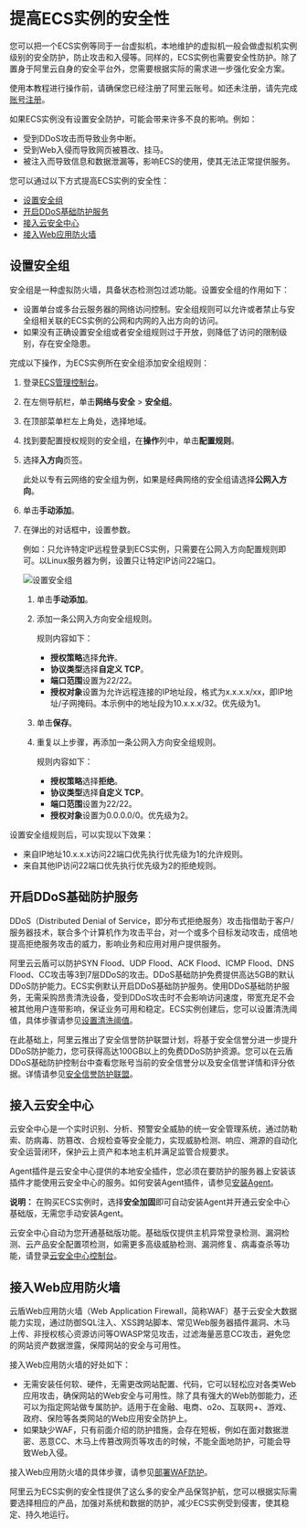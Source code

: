 # 提高ECS实例的安全性

您可以把一个ECS实例等同于一台虚拟机，本地维护的虚拟机一般会做虚拟机实例级别的安全防护，防止攻击和入侵等。同样的，ECS实例也需要安全性防护。除了置身于阿里云自身的安全平台外，您需要根据实际的需求进一步强化安全方案。

使用本教程进行操作前，请确保您已经注册了阿里云账号。如还未注册，请先完成[账号注册](https://account.aliyun.com/register/register.htm?)。

如果ECS实例没有设置安全防护，可能会带来许多不良的影响。例如：

-   受到DDoS攻击而导致业务中断。
-   受到Web入侵而导致网页被篡改、挂马。
-   被注入而导致信息和数据泄漏等，影响ECS的使用，使其无法正常提供服务。

您可以通过以下方式提高ECS实例的安全性：

-   [设置安全组](#section_wkg_z2q_gfb)
-   [开启DDoS基础防护服务](#section_xyh_fkq_gfb)
-   [接入云安全中心](#section_ezh_fkq_gfb)
-   [接入Web应用防火墙](#section_9b9_grv_99n)

## 设置安全组

安全组是一种虚拟防火墙，具备状态检测包过滤功能。设置安全组的作用如下：

-   设置单台或多台云服务器的网络访问控制。安全组规则可以允许或者禁止与安全组相关联的ECS实例的公网和内网的入出方向的访问。
-   如果没有正确设置安全组或者安全组规则过于开放，则降低了访问的限制级别，存在安全隐患。

完成以下操作，为ECS实例所在安全组添加安全组规则：

1.  登录[ECS管理控制台](https://ecs.console.aliyun.com)。

2.  在左侧导航栏，单击**网络与安全** \> **安全组**。

3.  在顶部菜单栏左上角处，选择地域。

4.  找到要配置授权规则的安全组，在**操作**列中，单击**配置规则**。

5.  选择**入方向**页签。

    此处以专有云网络的安全组为例，如果是经典网络的安全组请选择**公网入方向**。

6.  单击**手动添加**。

7.  在弹出的对话框中，设置参数。

    例如：只允许特定IP远程登录到ECS实例，只需要在公网入方向配置规则即可。以Linux服务器为例，设置只让特定IP访问22端口。

    ![设置安全组](https://static-aliyun-doc.oss-cn-hangzhou.aliyuncs.com/assets/img/zh-CN/6075688951/p91011.png)

    1.  单击**手动添加**。

    2.  添加一条公网入方向安全组规则。

        规则内容如下：

        -   **授权策略**选择**允许**。
        -   **协议类型**选择**自定义 TCP**。
        -   **端口范围**设置为22/22。
        -   **授权对象**设置为允许远程连接的IP地址段，格式为x.x.x.x/xx，即IP地址/子网掩码。本示例中的地址段为10.x.x.x/32。优先级为1。
    3.  单击**保存**。

    4.  重复以上步骤，再添加一条公网入方向安全组规则。

        规则内容如下：

        -   **授权策略**选择**拒绝**。
        -   **协议类型**选择**自定义 TCP**。
        -   **端口范围**设置为22/22。
        -   **授权对象**设置为0.0.0.0/0。优先级为2。

设置安全组规则后，可以实现以下效果：

-   来自IP地址10.x.x.x访问22端口优先执行优先级为1的允许规则。
-   来自其他IP访问22端口优先执行优先级为2的拒绝规则。

## 开启DDoS基础防护服务

DDoS（Distributed Denial of Service，即分布式拒绝服务）攻击指借助于客户/服务器技术，联合多个计算机作为攻击平台，对一个或多个目标发动攻击，成倍地提高拒绝服务攻击的威力，影响业务和应用对用户提供服务。

阿里云云盾可以防护SYN Flood、UDP Flood、ACK Flood、ICMP Flood、DNS Flood、CC攻击等3到7层DDoS的攻击。DDoS基础防护免费提供高达5GB的默认DDoS防护能力。ECS实例默认开启DDoS基础防护服务。使用DDoS基础防护服务，无需采购昂贵清洗设备，受到DDoS攻击时不会影响访问速度，带宽充足不会被其他用户连带影响，保证业务可用和稳定。ECS实例创建后，您可以设置清洗阈值，具体步骤请参见[设置清洗阈值](/cn.zh-CN/DDoS原生防护用户指南/清洗设置/设置清洗阈值.md)。

在此基础上，阿里云推出了安全信誉防护联盟计划，将基于安全信誉分进一步提升DDoS防护能力，您可获得高达100GB以上的免费DDoS防护资源。您可以在云盾DDoS基础防护控制台中查看您账号当前的安全信誉分以及安全信誉详情和评分依据。详情请参见[安全信誉防护联盟](/cn.zh-CN/相关协议/原生防护相关协议/安全信誉防护联盟.md)。

## 接入云安全中心

云安全中心是一个实时识别、分析、预警安全威胁的统一安全管理系统，通过防勒索、防病毒、防篡改、合规检查等安全能力，实现威胁检测、响应、溯源的自动化安全运营闭环，保护云上资产和本地主机并满足监管合规要求。

Agent插件是云安全中心提供的本地安全插件，您必须在要防护的服务器上安装该插件才能使用云安全中心的服务。如何安装Agent插件，请参见[安装Agent](/cn.zh-CN/接入云安全中心/安装Agent.md)。

**说明：** 在购买ECS实例时，选择**安全加固**即可自动安装Agent并开通云安全中心基础版，无需您手动安装Agent。

云安全中心自动为您开通基础版功能。基础版仅提供主机异常登录检测、漏洞检测、云产品安全配置项检测，如需更多高级威胁检测、漏洞修复、病毒查杀等功能，请登录[云安全中心控制台](https://yundunnext.console.aliyun.com/?p=sas)。

## 接入Web应用防火墙

云盾Web应用防火墙（Web Application Firewall，简称WAF）基于云安全大数据能力实现，通过防御SQL注入、XSS跨站脚本、常见Web服务器插件漏洞、木马上传、非授权核心资源访问等OWASP常见攻击，过滤海量恶意CC攻击，避免您的网站资产数据泄露，保障网站的安全与可用性。

接入Web应用防火墙的好处如下：

-   无需安装任何软、硬件，无需更改网站配置、代码，它可以轻松应对各类Web应用攻击，确保网站的Web安全与可用性。除了具有强大的Web防御能力，还可以为指定网站做专属防护。适用于在金融、电商、o2o、互联网+、游戏、政府、保险等各类网站的Web应用安全防护上。
-   如果缺少WAF，只有前面介绍的防护措施，会存在短板，例如在面对数据泄密、恶意CC、木马上传篡改网页等攻击的时候，不能全面地防护，可能会导致Web入侵。

接入Web应用防火墙的具体步骤，请参见[部署WAF防护](/cn.zh-CN/快速入门/快速入门.md)。

阿里云为ECS实例的安全性提供了这么多的安全产品保驾护航，您可以根据实际需要选择相应的产品，加强对系统和数据的防护，减少ECS实例受到侵害，使其稳定、持久地运行。

